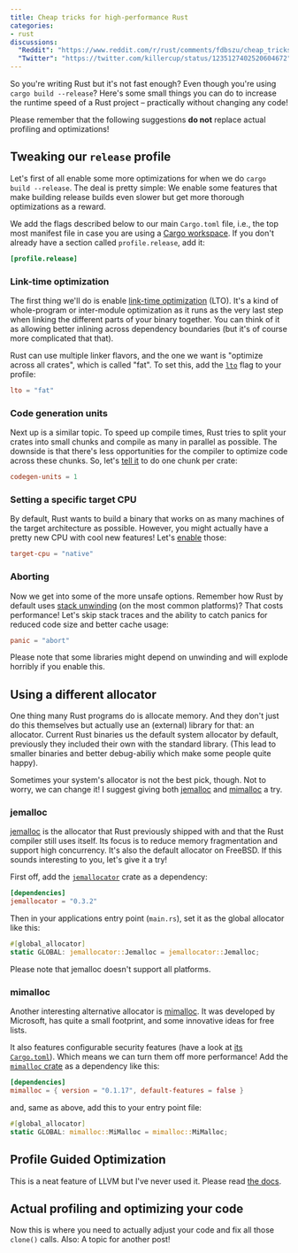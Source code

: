 ```yaml
---
title: Cheap tricks for high-performance Rust
categories:
- rust
discussions:
  "Reddit": "https://www.reddit.com/r/rust/comments/fdbszu/cheap_tricks_for_highperformance_rust/"
  "Twitter": "https://twitter.com/killercup/status/1235127402520604672"
---
```

So you're writing Rust but it's not fast enough?
Even though you're using `cargo build --release`?
Here's some small things you can do to increase the runtime speed of a Rust project
– practically without changing any code!

Please remember that the following suggestions **do not** replace actual profiling and optimizations!

## Tweaking our `release` profile

Let's first of all enable some more optimizations
for when we do `cargo build --release`.
The deal is pretty simple:
We enable some features that make building release builds even slower
but get more thorough optimizations as a reward.

We add the flags described below to our main `Cargo.toml` file,
i.e., the top most manifest file in case you are using a [Cargo workspace].
If you don't already have a section called `profile.release`, add it:

```toml
[profile.release]
```

### Link-time optimization

The first thing we'll do is enable [link-time optimization] (LTO).
It's a kind of whole-program or inter-module optimization as it runs as the very last step
when linking the different parts of your binary together.
You can think of it as allowing
better inlining across dependency boundaries
(but it's of course more complicated that that).

Rust can use multiple linker flavors,
and the one we want is "optimize across all crates", which is called "fat".
To set this, add the [`lto`] flag to your profile:

```toml
lto = "fat"
```

### Code generation units

Next up is a similar topic.
To speed up compile times, Rust tries to split your crates into small chunks
and compile as many in parallel as possible.
The downside is that there's less opportunities for the compiler
to optimize code across these chunks.
So, let's [tell it][`codegen-units`] to do one chunk per crate:

```toml
codegen-units = 1
```

### Setting a specific target CPU

By default, Rust wants to build a binary that works on as many machines
of the target architecture as possible.
However, you might actually have a pretty new CPU with cool new features!
Let's [enable][`target-cpu`] those:

```toml
target-cpu = "native"
```

### Aborting

Now we get into some of the more unsafe options.
Remember how Rust by default uses [stack unwinding]
(on the most common platforms)?
That costs performance!
Let's skip stack traces and the ability to catch panics
for reduced code size and better cache usage:

```toml
panic = "abort"
```

Please note that some libraries might depend on unwinding
and will explode horribly if you enable this.

## Using a different allocator

One thing many Rust programs do is allocate memory.
And they don't just do this themselves but actually use an (external) library for that:
an allocator.
Current Rust binaries us the default system allocator by default,
previously they included their own with the standard library.
(This lead to smaller binaries and better debug-abiliy
which make some people quite happy).

Sometimes your system's allocator is not the best pick, though.
Not to worry, we can change it!
I suggest giving both [jemalloc] and [mimalloc] a try.

### jemalloc

[jemalloc] is the allocator that Rust previously shipped with
and that the Rust compiler still uses itself.
Its focus is to reduce memory fragmentation and support high concurrency.
It's also the default allocator on FreeBSD.
If this sounds interesting to you, let's give it a try!

First off, add the [`jemallocator`] crate as a dependency:

```toml
[dependencies]
jemallocator = "0.3.2"
```

Then in your applications entry point (`main.rs`),
set it as the global allocator like this:

```rust
#[global_allocator]
static GLOBAL: jemallocator::Jemalloc = jemallocator::Jemalloc;
```

Please note that jemalloc doesn't support all platforms.

### mimalloc

Another interesting alternative allocator is [mimalloc].
It was developed by Microsoft, has quite a small footprint,
and some innovative ideas for free lists.

It also features configurable security features
(have a look at [its `Cargo.toml`][`mimalloc` features]).
Which means we can turn them off more performance!
Add the [`mimalloc` crate] as a dependency like this:

```toml
[dependencies]
mimalloc = { version = "0.1.17", default-features = false }
```

and, same as above, add this to your entry point file:

```rust
#[global_allocator]
static GLOBAL: mimalloc::MiMalloc = mimalloc::MiMalloc;
```

## Profile Guided Optimization

This is a neat feature of LLVM
but I've never used it.
Please read [the docs][pgo].

## Actual profiling and optimizing your code

Now this is where you need to actually adjust your code
and fix all those `clone()` calls.
Also: A topic for another post!


[Cargo workspace]: https://doc.rust-lang.org/1.41.1/book/ch14-03-cargo-workspaces.html
[link-time optimization]: https://llvm.org/docs/LinkTimeOptimization.html
[`lto`]: https://doc.rust-lang.org/1.41.1/rustc/codegen-options/index.html#lto
[`codegen-units`]: https://doc.rust-lang.org/1.41.1/rustc/codegen-options/index.html#codegen-units
[`target-cpu`]: https://doc.rust-lang.org/1.41.1/rustc/codegen-options/index.html#target-cpu
[panic flag]: https://doc.rust-lang.org/1.41.1/rustc/codegen-options/index.html#panic
[`opt-level`]: https://doc.rust-lang.org/1.41.1/rustc/codegen-options/index.html#opt-level
[jemalloc]: https://github.com/jemalloc/jemalloc
[`jemallocator`]: https://docs.rs/jemallocator
[mimalloc]: https://github.com/microsoft/mimalloc
[`mimalloc` crate]: https://docs.rs/mimalloc
[`mimalloc` features]: https://github.com/purpleprotocol/mimalloc_rust/blob/c6bf4578d3258a0b6a28696196ede6d50e5ee8c2/Cargo.toml#L25-L28
[stack unwinding]: https://doc.rust-lang.org/1.41.1/nomicon/unwinding.html
[pgo]: https://doc.rust-lang.org/1.41.1/rustc/profile-guided-optimization.html

